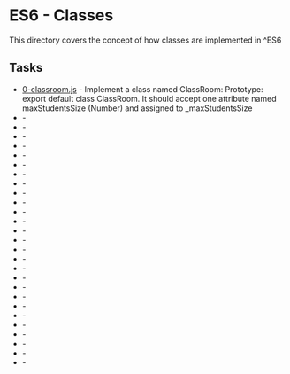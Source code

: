 # ES6 - Classes

This directory covers the concept of how classes are implemented in ^ES6


## Tasks

* [0-classroom.js](0-classroom.js) - Implement a class named ClassRoom: Prototype: export default class ClassRoom. It should accept one attribute named maxStudentsSize (Number) and assigned to _maxStudentsSize
* []() -
* []() -
* []() -
* []() -
* []() -
* []() -
* []() -
* []() -
* []() -
* []() -
* []() -
* []() -
* []() -
* []() -
* []() -
* []() -
* []() -
* []() -
* []() -
* []() -
* []() -
* []() -
* []() -
* []() -
* []() -
* []() -
* []() -
